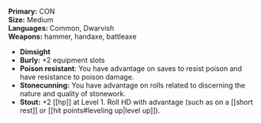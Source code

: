 **Primary:** CON  
**Size:** Medium  
**Languages:** Common, Dwarvish  
**Weapons:** hammer, handaxe, battleaxe  

- **Dimsight**
- **Burly:** +2 equipment slots
- **Poison resistant**: You have advantage on saves to resist poison and have resistance to poison damage.
- **Stonecunning:** You have advantage on rolls related to discerning the nature and quality of stonework.
- **Stout:** +2 [[hp]] at Level 1. Roll HD with advantage (such as on a [[short rest]] or [[hit points#leveling up|level up]]).
